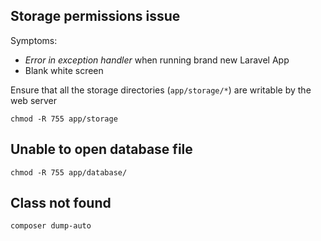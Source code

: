 ## Storage permissions issue

Symptoms:

* *Error in exception handler* when running brand new Laravel App
* Blank white screen

Ensure that all the storage directories (`app/storage/*`) are writable by the web server

	chmod -R 755 app/storage
	
## Unable to open database file	
	chmod -R 755 app/database/
	
## Class not found

	composer dump-auto
	
